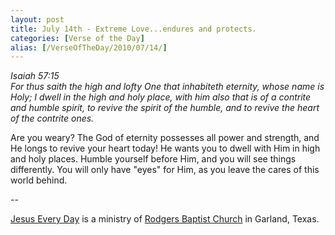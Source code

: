 ```yaml
---
layout: post
title: July 14th - Extreme Love...endures and protects.
categories: [Verse of the Day]
alias: [/VerseOfTheDay/2010/07/14/]
---
```


_Isaiah 57:15  
For thus saith the high and lofty One that inhabiteth eternity,
whose name is Holy; I dwell in the high and holy place, with him also
that is of a contrite and humble spirit, to revive the spirit of the
humble, and to revive the heart of the contrite ones._

Are you weary? The God of eternity possesses all power and
strength, and He longs to revive your heart today! He wants you to
dwell with Him in high and holy places. Humble yourself before Him,
and you will see things differently. You will only have "eyes" for
Him, as you leave the cares of this world behind.

 --

<a href=http://jesuseveryday.net>Jesus Every Day</a> is a ministry of <a href=http://rodgersbaptist.net>Rodgers Baptist Church</a> in Garland, Texas.
